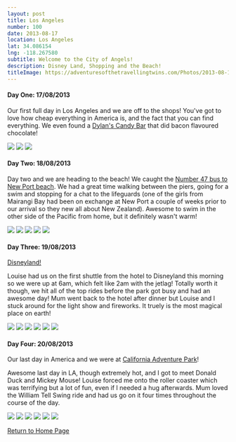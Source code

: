 ```yaml
---
layout: post
title: Los Angeles
number: 100
date: 2013-08-17
location: Los Angeles
lat: 34.086154
lng: -118.267580
subtitle: Welcome to the City of Angels!
description: Disney Land, Shopping and the Beach!
titleImage: https://adventuresofthetravellingtwins.com/Photos/2013-08-19-LA/IMG_3548.JPG
---
```


<h4>Day One: 17/08/2013</h4>

Our first full day in Los Angeles and we are off to the shops! You've got to love how cheap everything in America is, and the fact that you can find everything. We even found a <a target="_blank" href="https://www.dylanscandybar.com/">Dylan's Candy Bar</a> that did bacon flavoured chocolate!

<img src="https://adventuresofthetravellingtwins.com/Photos/2013-08-19-LA/P1000809.JPG" class="image1">
<img src="https://adventuresofthetravellingtwins.com/Photos/2013-08-19-LA/P1000810.JPG" class="image1">
<img src="https://adventuresofthetravellingtwins.com/Photos/2013-08-19-LA/P1000812.JPG" class="image1">

<h4>Day Two: 18/08/2013</h4>

Day two and we are heading to the beach! We caught the <a target="_blank" href="https://moovitapp.com/index/en/public_transit-line-47-Los_Angeles_CA-302-1614-196915-1362809">Number 47 bus to New Port beach</a>. We had a great time walking between the piers, going for a swim and stopping for a chat to the lifeguards (one of the girls from Mairangi Bay had been on exchange at New Port a couple of weeks prior to our arrival so they new all about New Zealand). Awesome to swim in the other side of the Pacific from home, but it definitely wasn't warm!

<img src="https://adventuresofthetravellingtwins.com/Photos/2013-08-19-LA/P1000820.JPG" class="image1">
<img src="https://adventuresofthetravellingtwins.com/Photos/2013-08-19-LA/P1000832.JPG" class="image1">
<img src="https://adventuresofthetravellingtwins.com/Photos/2013-08-19-LA/P1000833.JPG" class="image1">
<img src="https://adventuresofthetravellingtwins.com/Photos/2013-08-19-LA/IMG_3534.JPG" class="image1">
<img src="https://adventuresofthetravellingtwins.com/Photos/2013-08-19-LA/IMG_3549.JPG" class="image1">

<h4>Day Three: 19/08/2013</h4>

<a target="_blank" href="https://disneyland.disney.go.com/">Disneyland!</a>

Louise had us on the first shuttle from the hotel to Disneyland this morning so we were up at 6am, which felt like 2am with the jetlag!
Totally worth it though, we hit all of the top rides before the park got busy and had an awesome day! Mum went back to the hotel after dinner but Louise and I stuck around for the light show and fireworks. 
It truely is the most magical place on earth!

<img src="https://adventuresofthetravellingtwins.com/Photos/2013-08-19-LA/IMG_3722.JPG" class="image1">
<img src="https://adventuresofthetravellingtwins.com/Photos/2013-08-19-LA/IMG_3716.JPG" class="image1">
<img src="https://adventuresofthetravellingtwins.com/Photos/2013-08-19-LA/IMG_3589.JPG" class="image1">
<img src="https://adventuresofthetravellingtwins.com/Photos/2013-08-19-LA/IMG_3588.JPG" class="image1">
<img src="https://adventuresofthetravellingtwins.com/Photos/2013-08-19-LA/IMG_3741.JPG" class="image1">
<img src="https://adventuresofthetravellingtwins.com/Photos/2013-08-19-LA/IMG_3726.JPG" class="image1">

<h4>Day Four: 20/08/2013</h4>

Our last day in America and we were at <a target="_blank" href="https://disneyland.disney.go.com/destinations/disney-california-adventure/">California Adventure Park</a>! 

Awesome last day in LA, though extremely hot, and I got to meet Donald Duck and Mickey Mouse! Louise forced me onto the roller coaster which was terrifying but a lot of fun, even if I needed a hug afterwards.
Mum loved the William Tell Swing ride and had us go on it four times throughout the course of the day.

<img src="https://adventuresofthetravellingtwins.com/Photos/2013-08-19-LA/IMG_3780.JPG" class="image1">
<img src="https://adventuresofthetravellingtwins.com/Photos/2013-08-19-LA/IMG_3787.JPG" class="image1">
<img src="https://adventuresofthetravellingtwins.com/Photos/2013-08-19-LA/IMG_3771.JPG" class="image1">
<img src="https://adventuresofthetravellingtwins.com/Photos/2013-08-19-LA/IMG_3774.JPG" class="image1">
<img src="https://adventuresofthetravellingtwins.com/Photos/2013-08-19-LA/IMG_3778.JPG" class="image1">
<img src="https://adventuresofthetravellingtwins.com/Photos/2013-08-19-LA/IMG_3800.JPG" class="image1">

<a href="https://adventuresofthetravellingtwins.com/">Return to Home Page</a>

